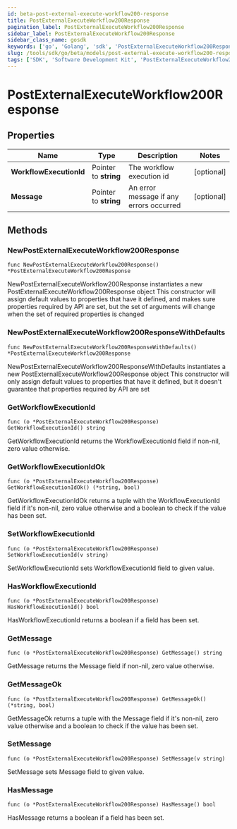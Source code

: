 ```yaml
---
id: beta-post-external-execute-workflow200-response
title: PostExternalExecuteWorkflow200Response
pagination_label: PostExternalExecuteWorkflow200Response
sidebar_label: PostExternalExecuteWorkflow200Response
sidebar_class_name: gosdk
keywords: ['go', 'Golang', 'sdk', 'PostExternalExecuteWorkflow200Response', 'BetaPostExternalExecuteWorkflow200Response'] 
slug: /tools/sdk/go/beta/models/post-external-execute-workflow200-response
tags: ['SDK', 'Software Development Kit', 'PostExternalExecuteWorkflow200Response', 'BetaPostExternalExecuteWorkflow200Response']
---
```


# PostExternalExecuteWorkflow200Response

## Properties

Name | Type | Description | Notes
------------ | ------------- | ------------- | -------------
**WorkflowExecutionId** | Pointer to **string** | The workflow execution id | [optional] 
**Message** | Pointer to **string** | An error message if any errors occurred | [optional] 

## Methods

### NewPostExternalExecuteWorkflow200Response

`func NewPostExternalExecuteWorkflow200Response() *PostExternalExecuteWorkflow200Response`

NewPostExternalExecuteWorkflow200Response instantiates a new PostExternalExecuteWorkflow200Response object
This constructor will assign default values to properties that have it defined,
and makes sure properties required by API are set, but the set of arguments
will change when the set of required properties is changed

### NewPostExternalExecuteWorkflow200ResponseWithDefaults

`func NewPostExternalExecuteWorkflow200ResponseWithDefaults() *PostExternalExecuteWorkflow200Response`

NewPostExternalExecuteWorkflow200ResponseWithDefaults instantiates a new PostExternalExecuteWorkflow200Response object
This constructor will only assign default values to properties that have it defined,
but it doesn't guarantee that properties required by API are set

### GetWorkflowExecutionId

`func (o *PostExternalExecuteWorkflow200Response) GetWorkflowExecutionId() string`

GetWorkflowExecutionId returns the WorkflowExecutionId field if non-nil, zero value otherwise.

### GetWorkflowExecutionIdOk

`func (o *PostExternalExecuteWorkflow200Response) GetWorkflowExecutionIdOk() (*string, bool)`

GetWorkflowExecutionIdOk returns a tuple with the WorkflowExecutionId field if it's non-nil, zero value otherwise
and a boolean to check if the value has been set.

### SetWorkflowExecutionId

`func (o *PostExternalExecuteWorkflow200Response) SetWorkflowExecutionId(v string)`

SetWorkflowExecutionId sets WorkflowExecutionId field to given value.

### HasWorkflowExecutionId

`func (o *PostExternalExecuteWorkflow200Response) HasWorkflowExecutionId() bool`

HasWorkflowExecutionId returns a boolean if a field has been set.

### GetMessage

`func (o *PostExternalExecuteWorkflow200Response) GetMessage() string`

GetMessage returns the Message field if non-nil, zero value otherwise.

### GetMessageOk

`func (o *PostExternalExecuteWorkflow200Response) GetMessageOk() (*string, bool)`

GetMessageOk returns a tuple with the Message field if it's non-nil, zero value otherwise
and a boolean to check if the value has been set.

### SetMessage

`func (o *PostExternalExecuteWorkflow200Response) SetMessage(v string)`

SetMessage sets Message field to given value.

### HasMessage

`func (o *PostExternalExecuteWorkflow200Response) HasMessage() bool`

HasMessage returns a boolean if a field has been set.


